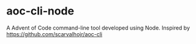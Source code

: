 # aoc-cli-node
A Advent of Code command-line tool developed using Node. Inspired by https://github.com/scarvalhojr/aoc-cli
